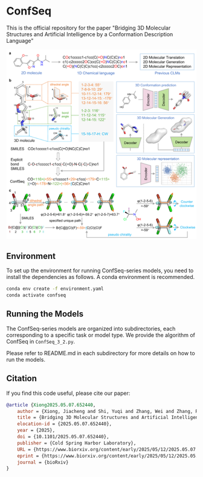 # ConfSeq

This is the official repository for the paper "Bridging 3D Molecular Structures and Artificial Intelligence by a Conformation Description Language"

![overview](./assets/overview.png)

## Environment

To set up the environment for running ConfSeq-series models, you need to install the dependencies as follows. A conda environment is recommended.
```bash
conda env create -f environment.yaml
conda activate confseq
```

## Running the Models
The ConfSeq-series models are organized into subdirectories, each corresponding to a specific task or model type. We provide the algorithm of ConfSeq in `ConfSeq_3_2.py`.

Please refer to README.md in each subdirectory for more details on how to run the models.

## Citation
If you find this code useful, please cite our paper:
```bibtex
@article {Xiong2025.05.07.652440,
	author = {Xiong, Jiacheng and Shi, Yuqi and Zhang, Wei and Zhang, Runze and Chen, Zhiyi and Zeng, Chuanlong and Jiang, Xun and Cao, Duanhua and Xiong, Zhaoping and Zheng, Mingyue},
	title = {Bridging 3D Molecular Structures and Artificial Intelligence by a Conformation Description Language},
	elocation-id = {2025.05.07.652440},
	year = {2025},
	doi = {10.1101/2025.05.07.652440},
	publisher = {Cold Spring Harbor Laboratory},
	URL = {https://www.biorxiv.org/content/early/2025/05/12/2025.05.07.652440},
	eprint = {https://www.biorxiv.org/content/early/2025/05/12/2025.05.07.652440.full.pdf},
	journal = {bioRxiv}
}
```